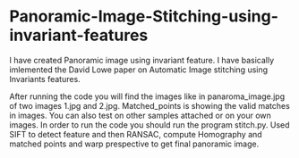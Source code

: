 # Panoramic-Image-Stitching-using-invariant-features

I have created Panoramic image using invariant feature. I have basically imlemented the David Lowe paper on Automatic Image stitching using Invariants features. 

After running the code you will find the images like in panaroma_image.jpg of two images 1.jpg and 2.jpg. Matched_points is showing the valid matches in images. You can also test on other samples attached or on your own images.
In order to run the code you should run the program stitch.py. Used SIFT to detect feature and then RANSAC, compute Homography and matched points and warp prespective to get final panoramic image.
